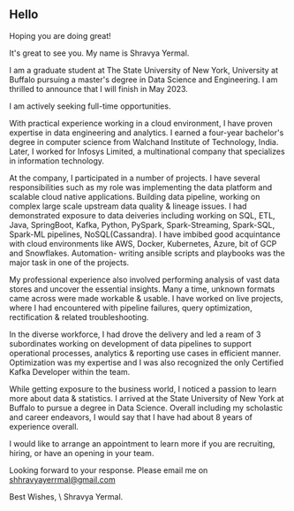 ## Hello 

Hoping you are doing great!

It's great to see you. My name is Shravya Yermal.

I am a graduate student at The State University of New York, University at Buffalo pursuing a master's degree in Data Science and Engineering. I am thrilled to announce that I will finish in May 2023.

I am actively seeking full-time opportunities. 

With practical experience working in a cloud environment, I have proven expertise in data engineering and analytics. I earned a four-year bachelor's degree in computer science from Walchand Institute of Technology, India. Later, I worked for Infosys Limited, a multinational company that specializes in information technology. 

At the company, I participated in a number of projects. I have several responsibilities such as my role was implementing the data platform and scalable cloud native applications. Building data pipeline, working on complex large scale upstream data quality & lineage issues. I had demonstrated exposure to data deiveries including working on SQL, ETL, Java, SpringBoot, Kafka, Python, PySpark, Spark-Streaming, Spark-SQL, Spark-ML pipelines, NoSQL(Cassandra). I have imbibed good acquintance with cloud environments like AWS, Docker, Kubernetes, Azure, bit of GCP and Snowflakes. 
Automation- writing ansible scripts and playbooks was the major task in one of the projects.

My professional experience also involved performing analysis of vast data stores and uncover the essential insights. Many a time, unknown formats came across were made workable & usable. I have worked on live projects, where I had encountered with pipeline failures, query optimization, rectification & related troubleshooting. 

In the diverse workforce, I had drove the delivery and led a ream of 3 subordinates working on development of data pipelines to support operational processes, analytics & reporting use cases in efficient manner. Optimization was my expertise and I was also recognized the only Certified Kafka Developer within the team. 

While getting exposure to the business world, I noticed a passion to learn more about data & statistics. I arrived at the State University of New York at Buffalo to pursue a degree in Data Science. Overall including my scholastic and career endeavors, I would say that I have had about 8 years of experience overall.

I would like to arrange an appointment to learn more if you are recruiting, hiring, or have an opening in your team.

Looking forward to your response. Please email me on shhravyayerrmal@gmail.com 

Best Wishes, \\
Shravya Yermal.

